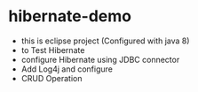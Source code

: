 # hibernate-demo

- this is eclipse project (Configured with java 8)
- to Test Hibernate
- configure Hibernate using JDBC connector
- Add Log4j and configure
- CRUD Operation
